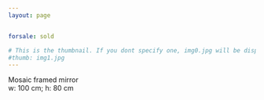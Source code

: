 ```yaml
---
layout: page


forsale: sold

# This is the thumbnail. If you dont specify one, img0.jpg will be displayed
#thumb: img1.jpg
---
```

<div>
Mosaic framed mirror
</div>
<div class="dim">w: 100 cm; h: 80 cm</div>
